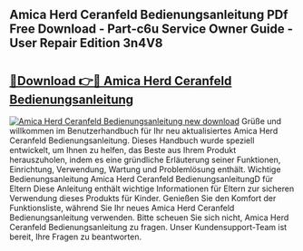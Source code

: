 ## Amica Herd Ceranfeld Bedienungsanleitung PDf Free Download - Part-c6u Service Owner Guide - User Repair Edition 3n4V8

# <h2><a href="http://df57uk8.blite.top/?on=Amica+Herd+Ceranfeld+Bedienungsanleitung">🔗Download 👉🔴 Amica Herd Ceranfeld Bedienungsanleitung</a></h2>

[![Amica Herd Ceranfeld Bedienungsanleitung new download](https://i.imgur.com/lujVjoI.png)](http://df57uk8.blite.top/?on=Amica+Herd+Ceranfeld+Bedienungsanleitung)
Grüße und willkommen im Benutzerhandbuch für Ihr neu aktualisiertes Amica Herd Ceranfeld Bedienungsanleitung. Dieses Handbuch wurde speziell entwickelt, um Ihnen zu helfen, das Beste aus Ihrem Produkt herauszuholen, indem es eine gründliche Erläuterung seiner Funktionen, Einrichtung, Verwendung, Wartung und Problemlösung enthält. Wichtige Bedienungsanleitung Amica Herd Ceranfeld BedienungsanleitungD für Eltern Diese Anleitung enthält wichtige Informationen für Eltern zur sicheren Verwendung dieses Produkts für Kinder. Genießen Sie den Komfort der Funktionsliste, während Sie Ihr neues Amica Herd Ceranfeld Bedienungsanleitung verwenden. Bitte scheuen Sie sich nicht, Amica Herd Ceranfeld Bedienungsanleitung zu fragen. Unser Kundensupport-Team ist bereit, Ihre Fragen zu beantworten.
